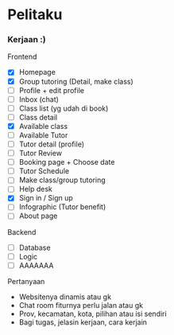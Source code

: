 # Pelitaku

### Kerjaan :)

Frontend
- [X] Homepage
- [X] Group tutoring (Detail, make class)
- [ ] Profile + edit profile
- [ ] Inbox (chat)
- [ ] Class list (yg udah di book)
- [ ] Class detail
- [X] Available class
- [ ] Available Tutor
- [ ] Tutor detail (profile)
- [ ] Tutor Review
- [ ] Booking page + Choose date
- [ ] Tutor Schedule
- [ ] Make class/group tutoring
- [ ] Help desk
- [X] Sign in / Sign up
- [ ] Infographic (Tutor benefit)
- [ ] About page

Backend
- [ ] Database
- [ ] Logic
- [ ] AAAAAAA

Pertanyaan
- Websitenya dinamis atau gk
- Chat room fiturnya perlu jalan atau gk
- Prov, kecamatan, kota, pilihan atau isi sendiri
- Bagi tugas, jelasin kerjaan, cara kerjain
